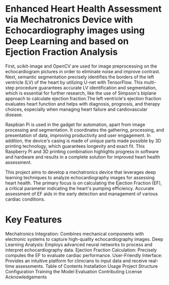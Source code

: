 # Enhanced Heart Health Assessment via Mechatronics Device with Echocardiography images using Deep Learning and based on Ejection Fraction Analysis
First, scikit-image and OpenCV are used for image preprocessing on the echocardiogram pictures in order to eliminate noise and improve contrast. Next, semantic segmentation precisely identifies the borders of the left ventricle (LV) of the heart by utilizing U-net with TensorFlow. This multi-step procedure guarantees accurate LV identification and segmentation, which is essential for further research, like the use of Simpson's biplane approach to calculate ejection fraction.The left ventricle's ejection fraction evaluates heart function and helps with diagnosis, prognosis, and therapy choices, especially when managing heart failure and cardiovascular disease.


Raspbian Pi is used in the gadget for automation, apart from image processing and segmentation. It coordinates the gathering, processing, and presentation of data, improving productivity and user engagement. In addition, the device's casing is made of unique parts made possible by 3D printing technology, which guarantees longevity and exact fit. This Raspberry Pi and 3D printing combination highlights progress in software and hardware and results in a complete solution for improved heart health assessment.


This project aims to develop a mechatronics device that leverages deep learning techniques to analyze echocardiography images for assessing heart health. The primary focus is on calculating the Ejection Fraction (EF), a critical parameter indicating the heart's pumping efficiency. Accurate assessment of EF aids in the early detection and management of various cardiac conditions.​

# Key Features
Mechatronics Integration: Combines mechanical components with electronic systems to capture high-quality echocardiography images.​
Deep Learning Analysis: Employs advanced neural networks to process and interpret echocardiography data.​
Ejection Fraction Calculation: Precisely computes the EF to evaluate cardiac performance.​
User-Friendly Interface: Provides an intuitive platform for clinicians to input data and receive real-time assessments.​
Table of Contents
Installation
Usage
Project Structure
Configuration
Training the Model
Evaluation
Contributing
License
Acknowledgements




